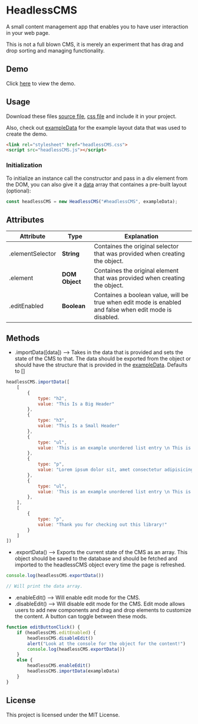 # HeadlessCMS
A small content management app that enables you to have user interaction in your web page.

This is not a full blown CMS, it is merely an experiment that has drag and drop sorting and managing functionality.

## Demo
Click [here](https://ozturkkl.github.io/HeadlessCMS/demo/index.html) to view the demo.

## Usage
Download these files [source file](https://raw.githubusercontent.com/ozturkkl/HeadlessCMS/master/dist/headlessCMS.js), [css file](https://raw.githubusercontent.com/ozturkkl/HeadlessCMS/master/dist/headlessCMS.css) and include it in your project.

Also, check out [exampleData](https://raw.githubusercontent.com/ozturkkl/HeadlessCMS/master/demo/exampleDatabase.js) for the example layout data that was used to create the demo.

```html
<link rel="stylesheet" href="headlessCMS.css">
<script src="headlessCMS.js"></script>
```

### Initialization
To initialize an instance call the constructor and pass in a div element from the DOM, you can also give it a [data](https://raw.githubusercontent.com/ozturkkl/HeadlessCMS/master/demo/exampleDatabase.js) array that containes a pre-built layout (optional):
```js
const headlessCMS = new HeadlessCMS("#headlessCMS", exampleData);
```

## Attributes
| Attribute | Type | Explanation |
| --- | --- | --- |
| .elementSelector | **String** | Containes the original selector that was provided when creating the object. |
| .element | **DOM Object** | Containes the original element that was provided when creating the object. |
| .editEnabled | **Boolean** | Containes a boolean value, will be true when edit mode is enabled and false when edit mode is disabled. |


## Methods
- .importData(\[data\]) --> Takes in the data that is provided and sets the state of the CMS to that. The data should be exported from the object or should have the structure that is provided in the [exampleData](https://raw.githubusercontent.com/ozturkkl/HeadlessCMS/master/demo/exampleDatabase.js). Defaults to []
```js
headlessCMS.importData([
    [
        {
            type: "h2",
            value: "This Is a Big Header"
        },
        {
            type: "h3",
            value: "This Is a Small Header"
        },
        {
            type: "ul",
            value: 'This is an example unordered list entry \n This is another example entry \n This is yet another example list entry'
        },
        {
            type: "p",
            value: "Lorem ipsum dolor sit, amet consectetur adipisicing elit. Minima exercitationem similique tempore vero molestias officia consequuntur eum rerum neque autem nulla, corporis dolores! Similique ut molestiae vitae, reiciendis non dolorem.Lorem ipsum dolor sit, amet consectetur adipisicing elit. Minima exercitationem similique tempore vero molestias officia consequuntur eum rerum neque autem nulla, corporis dolores! Similique ut molestiae vitae, reiciendis non dolorem."
        },
        {
            type: "ul",
            value: 'This is an example unordered list entry \n This is another example entry \n This is yet another example list entry'
        },
    ],
    [
        {
            type: "p",
            value: "Thank you for checking out this library!"
        }
    ]
])
```

- .exportData() --> Exports the current state of the CMS as an array. This object should be saved to the database and should be fetched and imported to the headlessCMS object every time the page is refreshed.
```js
console.log(headlessCMS.exportData())

// Will print the data array.
```

- .enableEdit() --> Will enable edit mode for the CMS.
- .disableEdit() --> Will disable edit mode for the CMS.
Edit mode allows users to add new components and drag and drop elements to customize the content. A button can toggle between these mods.
```js
function editButtonClick() {
    if (headlessCMS.editEnabled) {
        headlessCMS.disableEdit()
        alert("Look at the console for the object for the content!")
        console.log(headlessCMS.exportData())
    }
    else {
        headlessCMS.enableEdit()
        headlessCMS.importData(exampleData)
    }
}
```

## License
This project is licensed under the MIT License.
